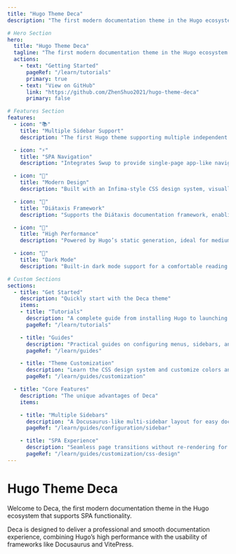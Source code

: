 ```yaml
---
title: "Hugo Theme Deca"
description: "The first modern documentation theme in the Hugo ecosystem supporting SPA functionality."

# Hero Section
hero:
  title: "Hugo Theme Deca"
  tagline: "The first modern documentation theme in the Hugo ecosystem supporting SPA functionality, offering a reading experience close to Docusaurus."
  actions:
    - text: "Getting Started"
      pageRef: "/learn/tutorials"
      primary: true
    - text: "View on GitHub"
      link: "https://github.com/ZhenShuo2021/hugo-theme-deca"
      primary: false

# Features Section
features:
  - icon: "📚"
    title: "Multiple Sidebar Support"
    description: "The first Hugo theme supporting multiple independent sidebars, making large documentation structures clearer."

  - icon: "⚡"
    title: "SPA Navigation"
    description: "Integrates Swup to provide single-page app-like navigation with seamless page transitions."

  - icon: "🎨"
    title: "Modern Design"
    description: "Built with an Infima-style CSS design system, visually appealing and easy to customize."

  - icon: "📖"
    title: "Diátaxis Framework"
    description: "Supports the Diátaxis documentation framework, enabling structured content design."

  - icon: "🚀"
    title: "High Performance"
    description: "Powered by Hugo’s static generation, ideal for medium to large documentation systems."

  - icon: "🌙"
    title: "Dark Mode"
    description: "Built-in dark mode support for a comfortable reading experience."

# Custom Sections
sections:
  - title: "Get Started"
    description: "Quickly start with the Deca theme"
    items:
    - title: "Tutorials"
      description: "A complete guide from installing Hugo to launching the Deca theme."
      pageRef: "/learn/tutorials"

    - title: "Guides"
      description: "Practical guides on configuring menus, sidebars, and customizing the theme."
      pageRef: "/learn/guides"

    - title: "Theme Customization"
      description: "Learn the CSS design system and customize colors and code highlighting."
      pageRef: "/learn/guides/customization"

  - title: "Core Features"
    description: "The unique advantages of Deca"
    items:

    - title: "Multiple Sidebars"
      description: "A Docusaurus-like multi-sidebar layout for easy document organization."
      pageRef: "/learn/guides/configuration/sidebar"

    - title: "SPA Experience"
      description: "Seamless page transitions without re-rendering for smooth navigation."
      pageRef: "/learn/guides/customization/css-design"
---
```


# Hugo Theme Deca

Welcome to Deca, the first modern documentation theme in the Hugo ecosystem that supports SPA functionality.

Deca is designed to deliver a professional and smooth documentation experience, combining Hugo’s high performance with the usability of frameworks like Docusaurus and VitePress.
